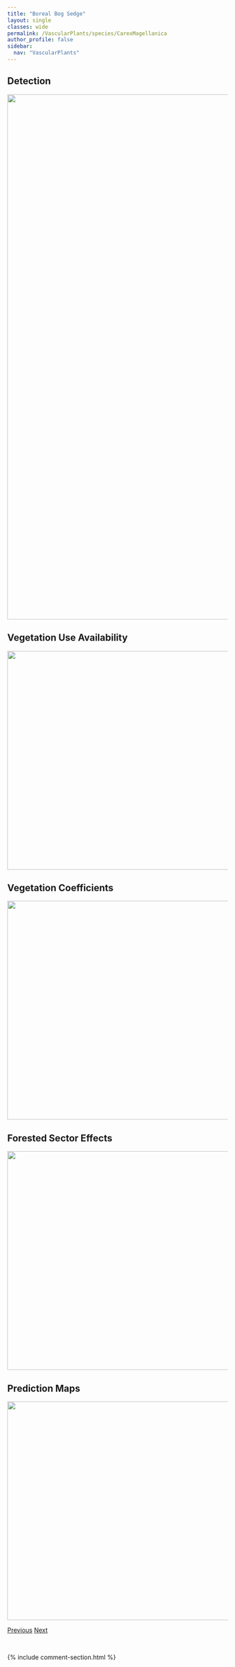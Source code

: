 ```yaml
---
title: "Boreal Bog Sedge"
layout: single
classes: wide
permalink: /VascularPlants/species/CarexMagellanica
author_profile: false
sidebar:
  nav: "VascularPlants"
---
```


<h2>Detection</h2>

<a href="https://drive.google.com/uc?export=view&id=1NV09bba3ns54rWLdJjaorUgqW2ZvrnQ5">
<img src="https://drive.google.com/uc?export=view&id=1NV09bba3ns54rWLdJjaorUgqW2ZvrnQ5" height = "1200" width = "800">
</a>


<h2>Vegetation Use Availability</h2>

<a href="https://drive.google.com/uc?export=view&id=1VCY_uBzCgT2jrX2uT8XnUqMEqZeFIzTr">
<img src="https://drive.google.com/uc?export=view&id=1VCY_uBzCgT2jrX2uT8XnUqMEqZeFIzTr" height = "500" width = "1000">
</a>


<h2>Vegetation Coefficients</h2>

<a href="https://drive.google.com/uc?export=view&id=1XYou3-4bwGsVY1EJR3fcw5koFPTLH-Ar">
<img src="https://drive.google.com/uc?export=view&id=1XYou3-4bwGsVY1EJR3fcw5koFPTLH-Ar" height = "500" width = "1000">
</a>


<h2>Forested Sector Effects</h2>

<a href="https://drive.google.com/uc?export=view&id=1itaU3D8vze9NJ5n8M5T8qg9ro2qpK_J4">
<img src="https://drive.google.com/uc?export=view&id=1itaU3D8vze9NJ5n8M5T8qg9ro2qpK_J4" height = "500" width = "1000">
</a>


<h2>Prediction Maps</h2>

<a href="https://drive.google.com/uc?export=view&id=1HtdLTijRXn6-6zAJ09XOvNaeMj1rIsu4">
<img src="https://drive.google.com/uc?export=view&id=1HtdLTijRXn6-6zAJ09XOvNaeMj1rIsu4" height = "500" width = "1000">
</a>


<a href="/DevelopmentWebsite/VascularPlants/species/CarexMacloviana" class="pagination--pager" title="Carex macloviana">Previous</a> <a href="/DevelopmentWebsite/VascularPlants/species/CarexMedia" class="pagination--pager" title="Norway Sedge">Next</a>

<p>&nbsp;</p>

{% include comment-section.html %}
